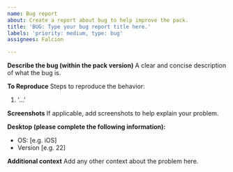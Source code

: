```yaml
---
name: Bug report
about: Create a report about bug to help improve the pack.
title: 'BUG: Type your bug report title here.'
labels: 'priority: medium, type: bug'
assignees: Falcion

---
```


**Describe the bug (within the pack version)**
A clear and concise description of what the bug is.

**To Reproduce**
Steps to reproduce the behavior:
1. '...'

**Screenshots**
If applicable, add screenshots to help explain your problem.

**Desktop (please complete the following information):**
 - OS: [e.g. iOS]
 - Version [e.g. 22]

**Additional context**
Add any other context about the problem here.